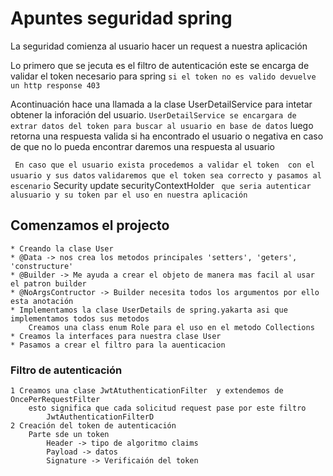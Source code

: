# Apuntes seguridad spring

La seguridad comienza al usuario hacer un request a nuestra aplicación

Lo primero que se jecuta es el filtro de autenticación este se encarga de validar el token necesario para spring
    `si el token no es valido devuelve un http response 403 `

Acontinuación hace una llamada a la clase UserDetailService para intetar obtener la inforación del usuario.
    `UserDetailService se encargara de extrar datos del token para buscar al usuario en base de datos`
luego retorna una respuesta valida si ha encontrado el usuario o negativa en caso de que no lo pueda encontrar
daremos una respuesta al usuario 

` En caso que el usuario exista procedemos a validar el token  con el usuario y sus datos`
`validaremos que el token sea correcto y pasamos al escenario`
 Security update securityContextHolder ` que seria autenticar alusuario y su token par el uso en nuestra aplicación`

## Comenzamos el projecto 
    * Creando la clase User
    * @Data -> nos crea los metodos principales 'setters', 'geters', 'constructure'
    * @Builder -> Me ayuda a crear el objeto de manera mas facil al usar el patron builder
    * @NoArgsContructor -> Builder necesita todos los argumentos por ello esta anotación
    * Implementamos la clase UserDetails de spring.yakarta asi que implementamos todos sus metodos
        Creamos una class enum Role para el uso en el metodo Collections
    * Creamos la interfaces para nuestra clase User
    * Pasamos a crear el filtro para la auenticacion

### Filtro de autenticación
    
    1 Creamos una clase JwtAtuthenticationFilter  y extendemos de OncePerRequestFilter 
        esto significa que cada solicitud request pase por este filtro
            JwtAuthenticationFilterD
    2 Creación del token de autenticación
        Parte sde un token
            Header -> tipo de algoritmo claims
            Payload -> datos 
            Signature -> Verificaión del token

